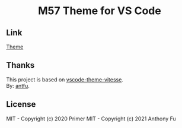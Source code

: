 <h1 align="center">M57 Theme for VS Code</h1>

## Link
[Theme](https://marketplace.visualstudio.com/items?itemName=M57.m57)

## Thanks

This project is based on [vscode-theme-vitesse](https://github.com/antfu/vscode-theme-vitesse).</br>
By: [antfu](https://github.com/antfu/).
## License

MIT - Copyright (c) 2020 Primer
MIT - Copyright (c) 2021 Anthony Fu
